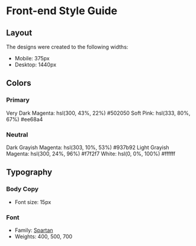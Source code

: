 # Front-end Style Guide

## Layout

The designs were created to the following widths:

- Mobile: 375px
- Desktop: 1440px

## Colors

### Primary

Very Dark Magenta:  hsl(300, 43%, 22%)    #502050
Soft Pink: hsl(333, 80%, 67%)             #ee68a4

### Neutral

Dark Grayish Magenta: hsl(303, 10%, 53%)  #937b92
Light Grayish Magenta: hsl(300, 24%, 96%) #f7f2f7
White: hsl(0, 0%, 100%)                   #ffffff

## Typography

### Body Copy

- Font size: 15px

### Font

- Family: [Spartan](https://fonts.google.com/specimen/Spartan)
- Weights: 400, 500, 700
